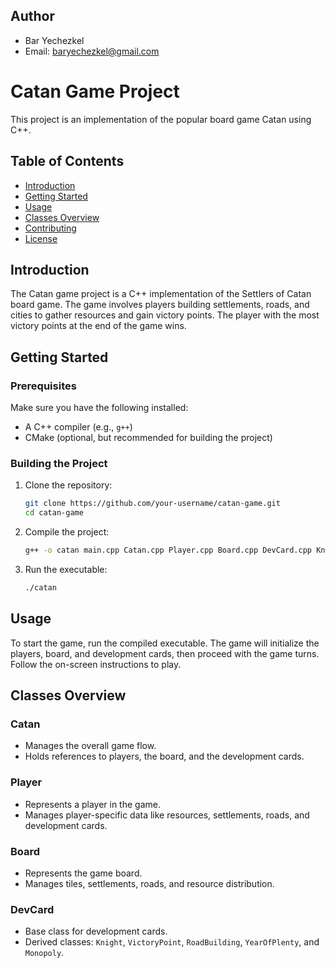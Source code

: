 ## Author
- Bar Yechezkel
- Email: baryechezkel@gmail.com

# Catan Game Project

This project is an implementation of the popular board game Catan using C++.

## Table of Contents

- [Introduction](#introduction)
- [Getting Started](#getting-started)
- [Usage](#usage)
- [Classes Overview](#classes-overview)
- [Contributing](#contributing)
- [License](#license)

## Introduction

The Catan game project is a C++ implementation of the Settlers of Catan board game. The game involves players building settlements, roads, and cities to gather resources and gain victory points. The player with the most victory points at the end of the game wins.

## Getting Started

### Prerequisites

Make sure you have the following installed:

- A C++ compiler (e.g., `g++`)
- CMake (optional, but recommended for building the project)

### Building the Project

1. Clone the repository:
    ```bash
    git clone https://github.com/your-username/catan-game.git
    cd catan-game
    ```

2. Compile the project:
    ```bash
    g++ -o catan main.cpp Catan.cpp Player.cpp Board.cpp DevCard.cpp Knight.cpp VictoryPoint.cpp RoadBuilding.cpp YearOfPlenty.cpp Monopoly.cpp
    ```

3. Run the executable:
    ```bash
    ./catan
    ```

## Usage

To start the game, run the compiled executable. The game will initialize the players, board, and development cards, then proceed with the game turns. Follow the on-screen instructions to play.

## Classes Overview

### Catan

- Manages the overall game flow.
- Holds references to players, the board, and the development cards.

### Player

- Represents a player in the game.
- Manages player-specific data like resources, settlements, roads, and development cards.

### Board

- Represents the game board.
- Manages tiles, settlements, roads, and resource distribution.

### DevCard

- Base class for development cards.
- Derived classes: `Knight`, `VictoryPoint`, `RoadBuilding`, `YearOfPlenty`, and `Monopoly`.

